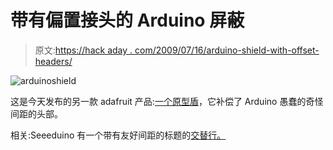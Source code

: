 # 带有偏置接头的 Arduino 屏蔽

> 原文:[https://hack aday . com/2009/07/16/arduino-shield-with-offset-headers/](https://hackaday.com/2009/07/16/arduino-shield-with-offset-headers/)

![arduinoshield](../Images/ed25ea9ae50ee5d579fbcc5b848b4861.png "arduinoshield")

这是今天发布的另一款 adafruit 产品:[一个原型盾](http://www.adafruit.com/index.php?main_page=product_info&products_id=187 "- $0.00 : Adafruit Industries, Unique & fun DIY electronics and kits")，它补偿了 Arduino 愚蠢的奇怪间距的头部。

相关:Seeeduino 有一个带有友好间距的标题的[交替行。](http://hackaday.com/2008/11/26/arduino-buyers-guide-and-the-seeeduino/ "Arduino buyers guide and the Seeeduino  - Hack a Day")